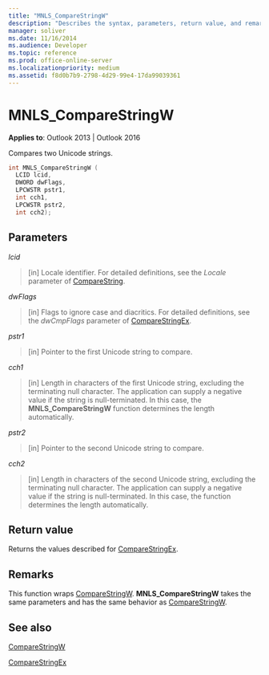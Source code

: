 ```yaml
---
title: "MNLS_CompareStringW"
description: "Describes the syntax, parameters, return value, and remarks for MNLS_CompareStringW, which compares two Unicode strings."
manager: soliver
ms.date: 11/16/2014
ms.audience: Developer
ms.topic: reference
ms.prod: office-online-server
ms.localizationpriority: medium
ms.assetid: f8d0b7b9-2798-4d29-99e4-17da99039361
---
```


# MNLS_CompareStringW

  
  
**Applies to**: Outlook 2013 | Outlook 2016 
  
Compares two Unicode strings.
  
```cpp
int MNLS_CompareStringW (
  LCID lcid,
  DWORD dwFlags,
  LPCWSTR pstr1,
  int cch1,
  LPCWSTR pstr2,
  int cch2);
```

## Parameters

 _lcid_
  
> [in] Locale identifier. For detailed definitions, see the  _Locale_ parameter of [CompareString](https://msdn.microsoft.com/library/dd317759%28VS.85%29.aspx).
    
 _dwFlags_
  
> [in] Flags to ignore case and diacritics. For detailed definitions, see the  _dwCmpFlags_ parameter of [CompareStringEx](https://msdn.microsoft.com/library/dd317761%28VS.85%29.aspx).
    
 _pstr1_
  
> [in] Pointer to the first Unicode string to compare.
    
 _cch1_
  
> [in] Length in characters of the first Unicode string, excluding the terminating null character. The application can supply a negative value if the string is null-terminated. In this case, the **MNLS_CompareStringW** function determines the length automatically. 
    
 _pstr2_
  
> [in] Pointer to the second Unicode string to compare.
    
 _cch2_
  
> [in] Length in characters of the second Unicode string, excluding the terminating null character. The application can supply a negative value if the string is null-terminated. In this case, the function determines the length automatically.
    
## Return value

Returns the values described for [CompareStringEx](https://msdn.microsoft.com/library/dd317761%28VS.85%29.aspx).
  
## Remarks

This function wraps [CompareStringW](https://msdn.microsoft.com/library/dd317759%28VS.85%29.aspx). **MNLS_CompareStringW** takes the same parameters and has the same behavior as [CompareStringW](https://msdn.microsoft.com/library/dd317759%28VS.85%29.aspx).
  
## See also



[CompareStringW](https://msdn.microsoft.com/library/dd317759%28VS.85%29.aspx)
  
[CompareStringEx](https://msdn.microsoft.com/library/dd317761%28VS.85%29.aspx)

